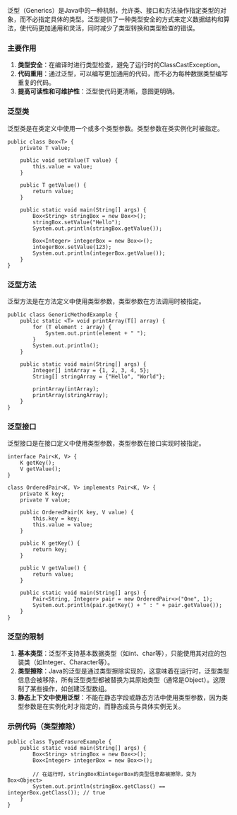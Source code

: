 泛型（Generics）是Java中的一种机制，允许类、接口和方法操作指定类型的对象，而不必指定具体的类型。泛型提供了一种类型安全的方式来定义数据结构和算法，使代码更加通用和灵活，同时减少了类型转换和类型检查的错误。
### 主要作用

1. **类型安全**：在编译时进行类型检查，避免了运行时的ClassCastException。
2. **代码重用**：通过泛型，可以编写更加通用的代码，而不必为每种数据类型编写重复的代码。
3. **提高可读性和可维护性**：泛型使代码更清晰，意图更明确。
### 泛型类
泛型类是在类定义中使用一个或多个类型参数。类型参数在类实例化时被指定。
```
public class Box<T> {
    private T value;

    public void setValue(T value) {
        this.value = value;
    }

    public T getValue() {
        return value;
    }

    public static void main(String[] args) {
        Box<String> stringBox = new Box<>();
        stringBox.setValue("Hello");
        System.out.println(stringBox.getValue());

        Box<Integer> integerBox = new Box<>();
        integerBox.setValue(123);
        System.out.println(integerBox.getValue());
    }
}
```
### 泛型方法
泛型方法是在方法定义中使用类型参数，类型参数在方法调用时被指定。
```
public class GenericMethodExample {
    public static <T> void printArray(T[] array) {
        for (T element : array) {
            System.out.print(element + " ");
        }
        System.out.println();
    }

    public static void main(String[] args) {
        Integer[] intArray = {1, 2, 3, 4, 5};
        String[] stringArray = {"Hello", "World"};

        printArray(intArray);
        printArray(stringArray);
    }
}
```
### 泛型接口
泛型接口是在接口定义中使用类型参数，类型参数在接口实现时被指定。
```
interface Pair<K, V> {
    K getKey();
    V getValue();
}

class OrderedPair<K, V> implements Pair<K, V> {
    private K key;
    private V value;

    public OrderedPair(K key, V value) {
        this.key = key;
        this.value = value;
    }

    public K getKey() {
        return key;
    }

    public V getValue() {
        return value;
    }

    public static void main(String[] args) {
        Pair<String, Integer> pair = new OrderedPair<>("One", 1);
        System.out.println(pair.getKey() + " : " + pair.getValue());
    }
}
```
### 泛型的限制

1. **基本类型**：泛型不支持基本数据类型（如int、char等），只能使用其对应的包装类（如Integer、Character等）。
2. **类型擦除**：Java的泛型是通过类型擦除实现的，这意味着在运行时，泛型类型信息会被移除，所有泛型类型都被替换为其原始类型（通常是Object）。这限制了某些操作，如创建泛型数组。
3. **静态上下文中使用泛型**：不能在静态字段或静态方法中使用类型参数，因为类型参数是在实例化时才指定的，而静态成员与具体实例无关。
### 示例代码（类型擦除）
```
public class TypeErasureExample {
    public static void main(String[] args) {
        Box<String> stringBox = new Box<>();
        Box<Integer> integerBox = new Box<>();

        // 在运行时，stringBox和integerBox的类型信息都被擦除，变为Box<Object>
        System.out.println(stringBox.getClass() == integerBox.getClass()); // true
    }
}
```
